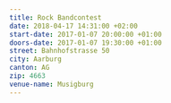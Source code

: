 ```yaml
---
title: Rock Bandcontest
date: 2018-04-17 14:31:00 +02:00
start-date: 2017-01-07 20:00:00 +01:00
doors-date: 2017-01-07 19:30:00 +01:00
street: Bahnhofstrasse 50
city: Aarburg
canton: AG
zip: 4663
venue-name: Musigburg
---
```


